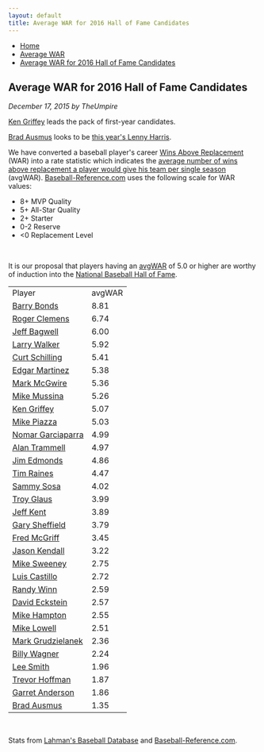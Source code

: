 ```yaml
---
layout: default
title: Average WAR for 2016 Hall of Fame Candidates
---
```

<nav class="breadcrumb" aria-label="breadcrumbs">
  <ul>
    <li><a href="{{ site.url }}{{ site.baseurl }}">Home</a></li>
    <li><a href="avg-war-home.html">Average WAR</a></li>
    <li class="is-active"><a href="#" aria-current="page">Average WAR for 2016 Hall of Fame Candidates</a></li>
  </ul>
</nav>

<section class="storycontent">
  <h1>Average WAR for 2016 Hall of Fame Candidates</h1>
  <p><em>December 17, 2015 by TheUmpire</em></p>
  <p><a href="http://www.baseball-reference.com/players/g/griffke02.shtml">Ken Griffey</a> leads the pack of first-year candidates.</p>
  <p><a href="http://www.baseball-reference.com/players/a/ausmubr01.shtml">Brad Ausmus</a> looks to be <a href="lenny-harris-for-hall-of-fame-huh.html">this year's Lenny Harris</a>.</p>
  <p>We have converted a baseball player's career <a href="https://www.baseball-reference.com/about/war_explained.shtml">Wins Above Replacement</a> (WAR) into a rate statistic which indicates the <a href="avg-war.html">average number of wins above replacement a player would give his team per single season</a> (avgWAR). <a href="http://www.baseball-reference.com">Baseball-Reference.com</a> uses the following scale for WAR values:</p>
  <ul>
  <li>8+ MVP Quality </li>
  <li>5+ All-Star Quality </li>
  <li>2+ Starter </li>
  <li>0-2 Reserve </li>
  <li>&lt;0 Replacement Level </li>
  </ul>
  <br />
  <p>It is our proposal that players having an <a href="avg-war.html">avgWAR</a> of 5.0 or higher are worthy of induction into the <a href="http://baseballhall.org/">National Baseball Hall of Fame</a>.</p>
  <table class="avg-war-players">
  <tbody>
  <tr class="avg-war-players-header">
  <td>Player</td>
  <td>avgWAR</td>
  </tr>
  <tr class="avg-war-hof">
  <td><a href="http://www.baseball-reference.com/players/b/bondsba01.shtml">Barry Bonds</a></td>
  <td>8.81</td>
  </tr>
  <tr class="avg-war-hof">
  <td><a href="http://www.baseball-reference.com/players/c/clemero02.shtml">Roger Clemens</a></td>
  <td>6.74</td>
  </tr>
  <tr class="avg-war-hof">
  <td><a href="http://www.baseball-reference.com/players/b/bagweje01.shtml">Jeff Bagwell</a></td>
  <td>6.00</td>
  </tr>
  <tr class="avg-war-hof">
  <td><a href="http://www.baseball-reference.com/players/w/walkela01.shtml">Larry Walker</a></td>
  <td>5.92</td>
  </tr>
  <tr class="avg-war-hof">
  <td><a href="http://www.baseball-reference.com/players/s/schilcu01.shtml">Curt Schilling</a></td>
  <td>5.41</td>
  </tr>
  <tr class="avg-war-hof">
  <td><a href="http://www.baseball-reference.com/players/m/martied01.shtml">Edgar Martinez</a></td>
  <td>5.38</td>
  </tr>
  <tr class="avg-war-hof">
  <td><a href="http://www.baseball-reference.com/players/m/mcgwima01.shtml">Mark McGwire</a></td>
  <td>5.36</td>
  </tr>
  <tr class="avg-war-hof">
  <td><a href="http://www.baseball-reference.com/players/m/mussimi01.shtml">Mike Mussina</a></td>
  <td>5.26</td>
  </tr>
  <tr class="avg-war-hof">
  <td><a href="http://www.baseball-reference.com/players/g/griffke02.shtml">Ken Griffey</a></td>
  <td>5.07</td>
  </tr>
  <tr class="avg-war-hof">
  <td><a href="http://www.baseball-reference.com/players/p/piazzmi01.shtml">Mike Piazza</a></td>
  <td>5.03</td>
  </tr>
  <tr>
  <td><a href="http://www.baseball-reference.com/players/g/garcino01.shtml">Nomar Garciaparra</a></td>
  <td>4.99</td>
  </tr>
  <tr>
  <td><a href="http://www.baseball-reference.com/players/t/trammal01.shtml">Alan Trammell</a></td>
  <td>4.97</td>
  </tr>
  <tr>
  <td><a href="http://www.baseball-reference.com/players/e/edmonji01.shtml">Jim Edmonds</a></td>
  <td>4.86</td>
  </tr>
  <tr>
  <td><a href="http://www.baseball-reference.com/players/r/raineti01.shtml">Tim Raines</a></td>
  <td>4.47</td>
  </tr>
  <tr>
  <td><a href="http://www.baseball-reference.com/players/s/sosasa01.shtml">Sammy Sosa</a></td>
  <td>4.02</td>
  </tr>
  <tr>
  <td><a href="http://www.baseball-reference.com/players/g/glaustr01.shtml">Troy Glaus</a></td>
  <td>3.99</td>
  </tr>
  <tr>
  <td><a href="http://www.baseball-reference.com/players/k/kentje01.shtml">Jeff Kent</a></td>
  <td>3.89</td>
  </tr>
  <tr>
  <td><a href="http://www.baseball-reference.com/players/s/sheffga01.shtml">Gary Sheffield</a></td>
  <td>3.79</td>
  </tr>
  <tr>
  <td><a href="http://www.baseball-reference.com/players/m/mcgrifr01.shtml">Fred McGriff</a></td>
  <td>3.45</td>
  </tr>
  <tr>
  <td><a href="http://www.baseball-reference.com/players/k/kendaja01.shtml">Jason Kendall</a></td>
  <td>3.22</td>
  </tr>
  <tr>
  <td><a href="http://www.baseball-reference.com/players/s/sweenmi01.shtml">Mike Sweeney</a></td>
  <td>2.75</td>
  </tr>
  <tr>
  <td><a href="http://www.baseball-reference.com/players/c/castilu01.shtml">Luis Castillo</a></td>
  <td>2.72</td>
  </tr>
  <tr>
  <td><a href="http://www.baseball-reference.com/players/w/winnra01.shtml">Randy Winn</a></td>
  <td>2.59</td>
  </tr>
  <tr>
  <td><a href="http://www.baseball-reference.com/players/e/eckstda01.shtml">David Eckstein</a></td>
  <td>2.57</td>
  </tr>
  <tr>
  <td><a href="http://www.baseball-reference.com/players/h/hamptmi01.shtml">Mike Hampton</a></td>
  <td>2.55</td>
  </tr>
  <tr>
  <td><a href="http://www.baseball-reference.com/players/l/lowelmi01.shtml">Mike Lowell</a></td>
  <td>2.51</td>
  </tr>
  <tr>
  <td><a href="http://www.baseball-reference.com/players/g/grudzma01.shtml">Mark Grudzielanek</a></td>
  <td>2.36</td>
  </tr>
  <tr>
  <td><a href="http://www.baseball-reference.com/players/w/wagnebi02.shtml">Billy Wagner</a></td>
  <td>2.24</td>
  </tr>
  <tr>
  <td><a href="http://www.baseball-reference.com/players/s/smithle02.shtml">Lee Smith</a></td>
  <td>1.96</td>
  </tr>
  <tr>
  <td><a href="http://www.baseball-reference.com/players/h/hoffmtr01.shtml">Trevor Hoffman</a></td>
  <td>1.87</td>
  </tr>
  <tr>
  <td><a href="http://www.baseball-reference.com/players/a/anderga01.shtml">Garret Anderson</a></td>
  <td>1.86</td>
  </tr>
  <tr>
  <td><a href="http://www.baseball-reference.com/players/a/ausmubr01.shtml">Brad Ausmus</a></td>
  <td>1.35</td>
  </tr>
  </tbody>
  </table>
  <br />
  <p>Stats from <a href="http://baseball1.com/statistics/">Lahman's Baseball Database</a> and <a href="http://www.baseball-reference.com/">Baseball-Reference.com</a>.</p>
 
</section>
